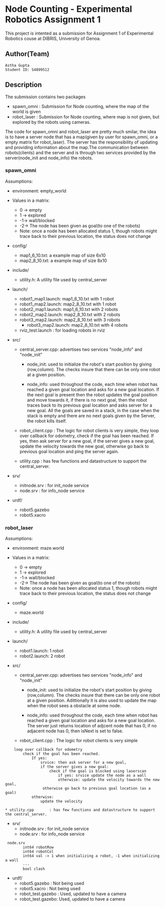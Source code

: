 # Node Counting - Experimental Robotics Assignment 1 

This project is intented as a submission for Assignment 1 of Experimental Robotics couse at DIBRIS, University of Genoa. 

## Author(Team)
	Astha Gupta
	Student ID: S4899512

## Description

The submission contains two packages 
* spawn_omni : Submission for Node counting, where the map of the world is given 
* robot_laser : Submission for Node counting, where map is not given, but explored by the robots using cameras. 

The code for spawn_omni and robot_laser are pretty much smilar, the idea is to have a server node that has a map(given by user for spawn_omni, or a empty matrix for robot_laser). The server has the responsibility of updating and providing information about the map.The communication between robots(clients) and the server and is through two services provided by the server(node_init and node_info) the robots. 

### spawn_omni

Assumptions:
* environment: empty_world
* Values in a matrix: 
	* 0 -> empty 
	* 1 -> explored 
	* -1-> wall/blocked 
	* -2-> The node has been given as goal(to one of the robots)
	* Note: once a node has been allocated status 1, though robots might trace back to their previous location, the status does not change   


* config/
	* map1_6_10.txt: a example map of size 6x10
	* map2_8_10.txt: a example map of size 8x10
* include/
	* utility.h: A utility file used by central_server 
* launch/
	* robot1_map1.launch: map1_6_10.txt with 1 robot
	* robot1_map2.launch: map2_8_10.txt with 1 robot
	* robot2_map1.launch: map1_6_10.txt with 2 robots
	* robot2_map2.launch: map2_8_10.txt with 2 robots
	* robot3_map2.launch: map2_8_10.txt with 3 robots
        * robot3_map2.launch: map2_8_10.txt with 4 robots
	* rviz_test.launch  : for loading robots in rviz 
* src/
	* central_server.cpp: advertises two services "node_info" and "node_init"
		
		* node_init: used to initialize the robot's start position by giving (row,column). The checks insure that there can be only one robot at a given position. 
		
		* node_info: used throughout the code, each time when robot has reached a given goal location and asks for a new goal location. If the next goal is present then the robot updates the goal position and move towards it, if there is no next goal, then the robot traces back to its previous goal location and asks server for a new goal. 
		All the goals are saved in a stack, in the case when the stack is empty and there are no next goals given by the Server, the robot kills itself. 

	* robot_client.cpp  : The logic for robot clients is very simple, they loop over callback for odometry, check if the goal has been reached. If yes, then ask server for a new goal, if the server gives a new goal, update the velocity towards the new goal, otherwise go back to previous goal location and ping the server again. 

	* utility.cpp       : has few functions and datastructure to support the central_server. 

* srv/
	* initnode.srv : for init_node service 
	* node.srv     : for info_node service 
* urdf/
	* robot5.gazebo 
	* robot5.xacro


### robot_laser

Assumptions:
* environment: maze.world
* Values in a matrix: 
	* 0 -> empty 
	* 1 -> explored 
	* -1-> wall/blocked 
	* -2-> The node has been given as goal(to one of the robots)
	* Note: once a node has been allocated status 1, though robots might trace back to their previous location, the status does not change   


* config/
	* maze.world
* include/
	* utility.h: A utility file used by central_server 
* launch/
	* robot1.launch:  1 robot
	* robot2.launch:  2 robot
* src/
	* central_server.cpp: advertises two services "node_info" and "node_init"
		
		* node_init: used to initialize the robot's start position by giving (row,column). The checks insure that there can be only one robot at a given position. 
		Adittionally it is also used to update the map when the robot sees a obstacle at some node. 

		* node_info: used throughout the code, each time when robot has reached a given goal location and asks for a new goal location. The server just returns location of adjcent node that has 0, if no adjacent node has 0, then isNext is set to false. 

	* robot_client.cpp  : The logic for robot clients is very simple
```
	loop over callback for odometry 
		check if the goal has been reached. 
			If yes:
				srvice: then ask server for a new goal, 
				if the server gives a new goal:
					check if the goal is blocked using laserscan 
						if yes: srvice update the node as a wall 
						otherwise: update the velocity towards the new goal, 
				 otherwise go back to previous goal location (as a goal)
			otherwise:
				update the velocity
```

	* utility.cpp       : has few functions and datastructure to support the central_server. 

* srv/
	* initnode.srv : for init_node service 
	* node.srv     : for info_node service 
```
 node.srv
		int64 robotRow
		int64 robotCol
		int64 val -> 1 when initializing a robot, -1 when initializing a wall
		---
		bool clash
```
* urdf/
	* robot5.gazebo : Not being used 
	* robot5.xacro : Not being used 
	* robot_test.gazebo : Used, updated to have a camera  
	* robot_test.gazebo: Used, updated to have a camera  
